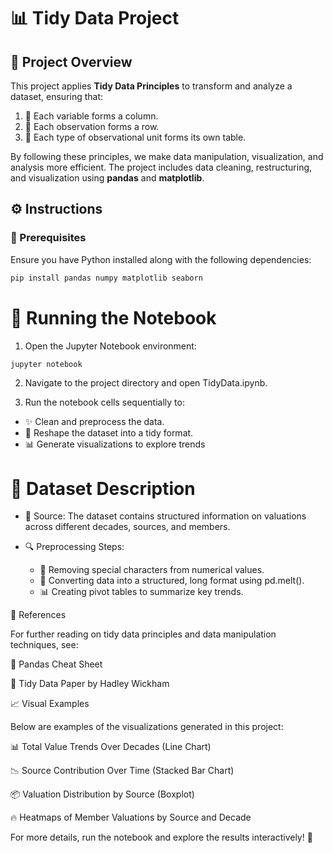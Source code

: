 # 📊 Tidy Data Project

## 📌 Project Overview
This project applies **Tidy Data Principles** to transform and analyze a dataset, ensuring that:
1. 📌 Each variable forms a column.
2. 📌 Each observation forms a row.
3. 📌 Each type of observational unit forms its own table.

By following these principles, we make data manipulation, visualization, and analysis more efficient. The project includes data cleaning, restructuring, and visualization using **pandas** and **matplotlib**.

## ⚙️ Instructions
### 🔧 Prerequisites
Ensure you have Python installed along with the following dependencies:
```bash
pip install pandas numpy matplotlib seaborn
```
# 🚀 Running the Notebook

1. Open the Jupyter Notebook environment:

```bash
jupyter notebook
```
2. Navigate to the project directory and open TidyData.ipynb.

3. Run the notebook cells sequentially to:

- ✨ Clean and preprocess the data.
- 🔄 Reshape the dataset into a tidy format.
- 📊 Generate visualizations to explore trends

# 📂 Dataset Description

- 📖 Source: The dataset contains structured information on valuations across different decades, sources, and members.

- 🔍 Preprocessing Steps:
  - 🧹 Removing special characters from numerical values.
  - 🔄 Converting data into a structured, long format using pd.melt().
  - 📊 Creating pivot tables to summarize key trends.

🔗 References

For further reading on tidy data principles and data manipulation techniques, see:

📄 Pandas Cheat Sheet

📑 Tidy Data Paper by Hadley Wickham

📈 Visual Examples

Below are examples of the visualizations generated in this project:

📊 Total Value Trends Over Decades (Line Chart)

📉 Source Contribution Over Time (Stacked Bar Chart)

📦 Valuation Distribution by Source (Boxplot)

🔥 Heatmaps of Member Valuations by Source and Decade

For more details, run the notebook and explore the results interactively! 🎯
